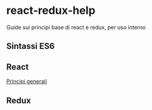 # react-redux-help
Guide sui principi base di react e redux, per uso interno

## Sintassi ES6

## React
  [Principi generali](pages/react-core.md)
## Redux
